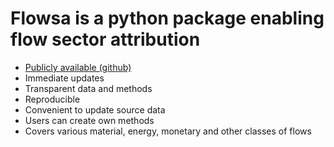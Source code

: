 # Flowsa is a python package enabling flow sector attribution
- [Publicly available (github)](https://github.com/USEPA/flowsa)
- Immediate updates
- Transparent data and methods
- Reproducible
- Convenient to update source data
- Users can create own methods
- Covers various material, energy, monetary and other classes of flows
